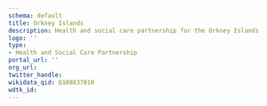 ```yaml
---
schema: default
title: Orkney Islands
description: Health and social care partnership for the Orkney Islands area
logo: ''
type:
- Health and Social Care Partnership
portal_url: ''
org_url: 
twitter_handle: 
wikidata_qid: Q108837010
wdtk_id: 
---
```


